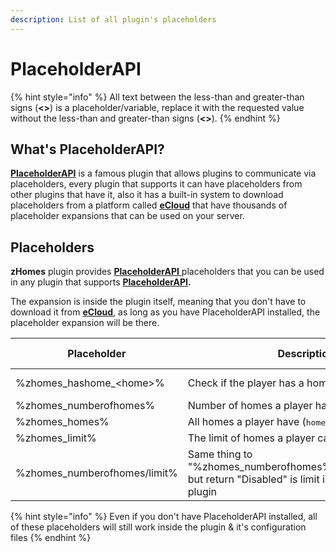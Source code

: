 ```yaml
---
description: List of all plugin's placeholders
---
```


# PlaceholderAPI

{% hint style="info" %}
All text between the less-than and greater-than signs (**<>**) is a placeholder/variable, replace it with the requested value without the less-than and greater-than signs (**<>**).
{% endhint %}

## What's PlaceholderAPI?

[**PlaceholderAPI**](https://www.spigotmc.org/resources/6245/) is a famous plugin that allows plugins to communicate via placeholders, every plugin that supports it can have placeholders from other plugins that have it, also it has a built-in system to download placeholders from a platform called [**eCloud**](https://api.extendedclip.com/home/) that have thousands of placeholder expansions that can be used on your server.

## Placeholders

**zHomes** plugin provides [**PlaceholderAPI** ](https://www.spigotmc.org/resources/6245/)placeholders that you can be used in any plugin that supports [**PlaceholderAPI**](https://www.spigotmc.org/resources/6245/)**.**

The expansion is inside the plugin itself, meaning that you don't have to download it from [**eCloud**](https://api.extendedclip.com/home/), as long as you have PlaceholderAPI installed, the placeholder expansion will be there.

<table><thead><tr><th width="282">Placeholder</th><th width="328">Description</th><th width="138">Output Type</th></tr></thead><tbody><tr><td>%zhomes_hashome_&#x3C;home>%</td><td>Check if the player has a home with name <a data-footnote-ref href="#user-content-fn-1">home</a></td><td>True or False</td></tr><tr><td>%zhomes_numberofhomes%</td><td>Number of homes a player have</td><td>Number</td></tr><tr><td>%zhomes_homes%</td><td>All homes a player have (<kbd>home1, home2, home3</kbd>)</td><td>Text</td></tr><tr><td>%zhomes_limit%</td><td>The limit of homes a player can have</td><td>Number</td></tr><tr><td>%zhomes_numberofhomes/limit%</td><td>Same thing to "%zhomes_numberofhomes%/%zhomes_limit%", but return "Disabled" is limit is not enabled on the plugin</td><td>Text</td></tr></tbody></table>

{% hint style="info" %}
Even if you don't have PlaceholderAPI installed, all of these placeholders will still work inside the plugin & it's configuration files
{% endhint %}

[^1]: <kbd>\<home></kbd> in the placeholder
